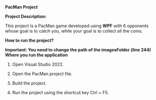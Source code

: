 **PacMan Project**

**Project Description:**

This project is a PacMan game developed using **WPF** with 6 opponents whose goal is to catch you, while your goal is to collect all the coins.

**How to run the project?**

**Important: You need to change the path of the imagesFolder (line 244)
Where you run the application**

1) Open Visual Studio 2022.

2) Open the PacMan project file.

3) Build the project.

4) Run the project using the shortcut key Ctrl + F5.
